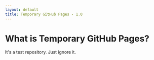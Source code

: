 ```yaml
---
layout: default
title: Temporary GitHub Pages - 1.0
---
```



# What is Temporary GitHub Pages?

It's a test repository. Just ignore it.
